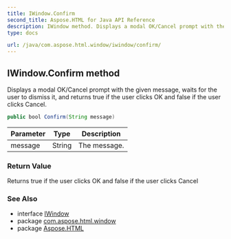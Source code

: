 ```yaml
---
title: IWindow.Confirm
second_title: Aspose.HTML for Java API Reference
description: IWindow method. Displays a modal OK/Cancel prompt with the given message waits for the user to dismiss it and returns true if the user clicks OK and false if the user clicks Cancel
type: docs

url: /java/com.aspose.html.window/iwindow/confirm/
---
```

## IWindow.Confirm method

Displays a modal OK/Cancel prompt with the given message, waits for the user to dismiss it, and returns true if the user clicks OK and false if the user clicks Cancel.

```java
public bool Confirm(String message)
```

| Parameter | Type | Description |
| --- | --- | --- |
| message | String | The message. |

### Return Value

Returns true if the user clicks OK and false if the user clicks Cancel

### See Also

* interface [IWindow](../)
* package [com.aspose.html.window](../../../com.aspose.html.window/)
* package [Aspose.HTML](../../../)
